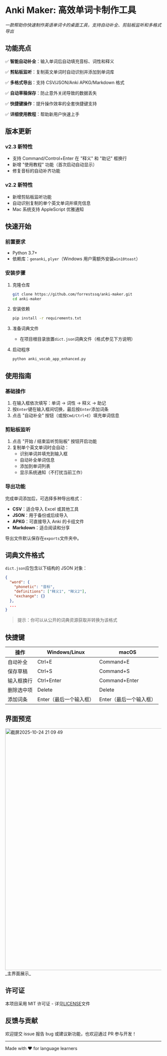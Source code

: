 # Anki Maker: 高效单词卡制作工具


_一款帮助你快速制作英语单词卡的桌面工具，支持自动补全、剪贴板监听和多格式导出_

## 功能亮点

✅ **智能自动补全**：输入单词后自动填充音标、词性和释义

✅ **剪贴板监听**：复制英文单词时自动识别并添加到单词库

✅ **多格式导出**：支持 CSV/JSON/Anki APKG/Markdown 格式

✅ **自动草稿保存**：防止意外关闭导致的数据丢失

✅ **快捷键操作**：提升操作效率的全套快捷键支持

✅ **详细使用教程**：帮助新用户快速上手

## 版本更新

### v2.3 新特性

- 支持 Command/Control+Enter 在 "释义" 和 "助记" 框换行
- 新增 "使用教程" 功能（首次启动自动显示）
- 修复音标的自动补齐功能

### v2.2 新特性

- 新增剪贴板监听功能
- 自动识别复制的单个英文单词并填充信息
- Mac 系统支持 AppleScript 优雅通知

## 快速开始

### 前置要求

- Python 3.7+
- 依赖库：`genanki`, `plyer`（Windows 用户需额外安装`win10toast`）

### 安装步骤

1. 克隆仓库

    ```bash
    git clone https://github.com/forrestssq/anki-maker.git
    cd anki-maker
    ```
    
2. 安装依赖
    
    ```bash
    pip install -r requirements.txt
    ```
    
3. 准备词典文件
    
    - 在项目根目录放置`dict.json`词典文件（格式参见下方说明）

4. 启动程序

    ```bash
    python anki_vocab_app_enhanced.py
    ```
    

## 使用指南

### 基础操作

1. 在输入框依次填写：单词 → 词性 → 释义 → 助记
2. 按`Enter`键在输入框间切换，最后按`Enter`添加词条
3. 点击 "自动补全" 按钮（或按`Cmd/Ctrl+E`）填充单词信息

### 剪贴板监听

1. 点击 "开始 / 结束监听剪贴板" 按钮开启功能
2. 复制单个英文单词时会自动：
    - 识别单词并填充到输入框
    - 自动补全单词信息
    - 添加到单词列表
    - 显示系统通知（不打扰当前工作）

### 导出功能

完成单词添加后，可选择多种导出格式：

- **CSV**：适合导入 Excel 或其他工具
- **JSON**：用于备份或后续导入
- **APKG**：可直接导入 Anki 的卡组文件
- **Markdown**：适合阅读和分享

导出文件默认保存在`exports`文件夹中。

## 词典文件格式

`dict.json`应包含以下结构的 JSON 对象：

```json
{
  "word": {
    "phonetic": "音标",
    "definitions": ["释义1", "释义2"],
    "exchange": {}
  },
  ...
}
```

> 提示：你可以从公开的词典资源获取并转换为该格式

## 快捷键

|操作|Windows/Linux|macOS|
|---|---|---|
|自动补全|Ctrl+E|Command+E|
|保存草稿|Ctrl+S|Command+S|
|输入框换行|Ctrl+Enter|Command+Enter|
|删除选中项|Delete|Delete|
|添加词条|Enter（最后一个输入框）|Enter（最后一个输入框）|

## 界面预览

<img width="983" height="778" alt="截屏2025-10-24 21 09 49" src="https://github.com/user-attachments/assets/28da73e2-6a7f-4964-bc8d-e1f13538437a" />
_主界面展示_

## 许可证

本项目采用 MIT 许可证 - 详见[LICENSE](https://www.doubao.com/chat/LICENSE)文件

## 反馈与贡献

欢迎提交 issue 报告 bug 或建议新功能，也欢迎通过 PR 参与开发！

---

Made with ❤️ for language learners
